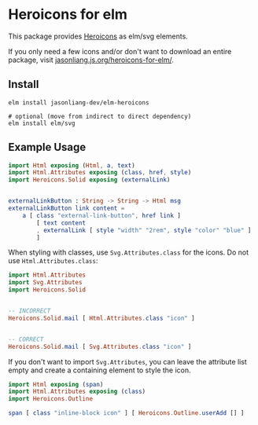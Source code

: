 # Heroicons for elm

This package provides [Heroicons](https://github.com/refactoringui/heroicons)
as elm/svg elements.

If you only need a few icons and/or don't want to download an entire package, visit
[jasonliang.js.org/heroicons-for-elm/](https://jasonliang.js.org/heroicons-for-elm/).

## Install

```
elm install jasonliang-dev/elm-heroicons

# optional (move from indirect to direct dependency)
elm install elm/svg
```

## Example Usage

```elm
import Html exposing (Html, a, text)
import Html.Attributes exposing (class, href, style)
import Heroicons.Solid exposing (externalLink)


externalLinkButton : String -> String -> Html msg
externalLinkButton link content =
    a [ class "external-link-button", href link ]
        [ text content
        , externalLink [ style "width" "2rem", style "color" "blue" ]
        ]
```

When styling with classes, use `Svg.Attributes.class` for the icons. Do not use
`Html.Attributes.class`:

```elm
import Html.Attributes
import Svg.Attributes
import Heroicons.Solid


-- INCORRECT
Heroicons.Solid.mail [ Html.Attributes.class "icon" ]


-- CORRECT
Heroicons.Solid.mail [ Svg.Attributes.class "icon" ]
```

If you don't want to import `Svg.Attributes`, you can leave the attribute list
empty and create a containing element to style the icon.

```elm
import Html exposing (span)
import Html.Attributes exposing (class)
import Heroicons.Outline

span [ class "inline-block icon" ] [ Heroicons.Outline.userAdd [] ]
```
